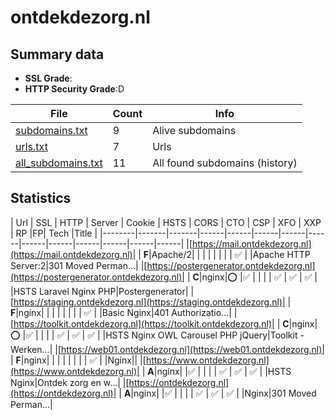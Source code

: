 

# ontdekdezorg.nl
## Summary data


 - **SSL Grade**:
 - **HTTP Security Grade**:D


| File       | Count | Info |
|------------|-------|------|
|[subdomains.txt](/data/ontdekdezorg.nl/subdomains.txt)|9|Alive subdomains|
|[urls.txt](/data/ontdekdezorg.nl/urls.txt)|7|Urls|
|[all_subdomains.txt](/data/ontdekdezorg.nl/all_subdomains.txt)|11|All found subdomains (history)|


## Statistics


| Url | SSL | HTTP | Server | Cookie | HSTS | CORS | CTO | CSP | XFO | XXP | RP |FP| Tech |Title |
|--------|-------|-------|------|------|------|------|------|------|------|------|------|------|------|
|[https://mail.ontdekdezorg.nl](https://mail.ontdekdezorg.nl)| | **F**|Apache/2| | | | | | | | :white_check_mark: | |Apache HTTP Server:2|301 Moved Perman...|
|[https://postergenerator.ontdekdezorg.nl](https://postergenerator.ontdekdezorg.nl)| | **C**|nginx|:o: |:white_check_mark: | | | | :white_check_mark: | :white_check_mark: | :white_check_mark: | |HSTS Laravel Nginx PHP|Postergenerator|
|[https://staging.ontdekdezorg.nl](https://staging.ontdekdezorg.nl)| | **F**|nginx| | | | | | | | :white_check_mark: | |Basic Nginx|401 Authorizatio...|
|[https://toolkit.ontdekdezorg.nl](https://toolkit.ontdekdezorg.nl)| | **C**|nginx|:o: |:white_check_mark: | | | | :white_check_mark: | :white_check_mark: | :white_check_mark: | |HSTS Nginx OWL Carousel PHP jQuery|Toolkit - Werken...|
|[https://web01.ontdekdezorg.nl](https://web01.ontdekdezorg.nl)| | **F**|nginx| | | | | | | | :white_check_mark: | |Nginx||
|[https://www.ontdekdezorg.nl](https://www.ontdekdezorg.nl)| | **A**|nginx| |:white_check_mark: | | | | :white_check_mark: | :white_check_mark: | :white_check_mark: | |HSTS Nginx|Ontdek zorg en w...|
|[https://ontdekdezorg.nl](https://ontdekdezorg.nl)| | **A**|nginx| |:white_check_mark: | | | | :white_check_mark: | :white_check_mark: | :white_check_mark: | |Nginx|301 Moved Perman...|